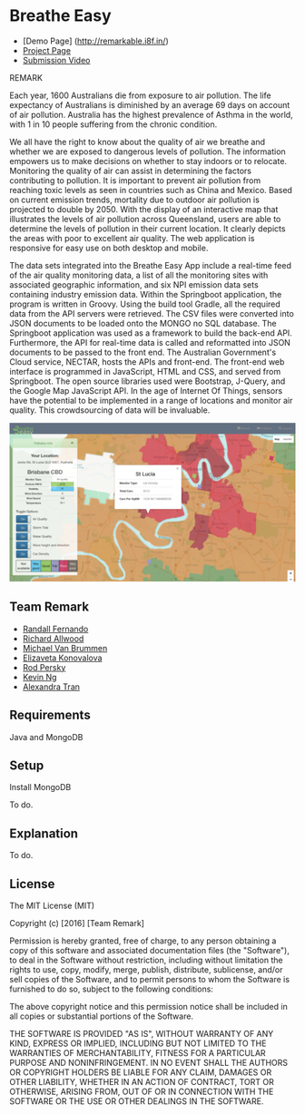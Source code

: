 # Breathe Easy

* [Demo Page] (http://remarkable.i8f.in/)
* [Project Page](https://2016.hackerspace.govhack.org/content/breathe-easy)
* [Submission Video](https://www.youtube.com/watch?v=oJ8S8FV0yag&feature=youtu.be)

REMARK

Each year, 1600 Australians die from exposure to air pollution. The life expectancy of Australians is diminished by an average 69 days on account of air pollution. Australia has the highest prevalence of Asthma in the world, with 1 in 10 people suffering from the chronic condition.

We all have the right to know about the quality of air we breathe and whether we are exposed to dangerous levels of pollution. The information empowers us to make decisions on whether to stay indoors or to relocate. Monitoring the quality of air can assist in determining the factors contributing to pollution. It is important to prevent air pollution from reaching toxic levels as seen in countries such as China and Mexico. Based on current emission trends, mortality due to outdoor air pollution is projected to double by 2050.
With the display of an interactive map that illustrates the levels of air pollution across Queensland, users are able to determine the levels of pollution in their current location. It clearly depicts the areas with poor to excellent air quality. The web application is responsive for easy use on both desktop and mobile.

The data sets integrated into the Breathe Easy App include a real-time feed of the air quality monitoring data, a list of all the monitoring sites with associated geographic information, and six NPI emission data sets containing industry emission data.
Within the Springboot application, the program is written in Groovy. Using the build tool Gradle, all the required data from the API servers were retrieved. The CSV files were converted into JSON documents to be loaded onto the MONGO no SQL database. The Springboot application was used as a framework to build the back-end API. Furthermore, the API for real-time data is called and reformatted into JSON documents to be passed to the front end. The Australian Government's Cloud service, NECTAR, hosts the APIs and front-end.
The front-end web interface is programmed in JavaScript, HTML and CSS, and served from Springboot. The open source libraries used were Bootstrap, J-Query, and the Google Map JavaScript API.
In the age of Internet Of Things, sensors have the potential to be implemented in a range of locations and monitor air quality. This crowdsourcing of data will be invaluable.

![alt text](https://github.com/rfern/remark/blob/master/img/screenshot.png "Sample screenshot")

## Team Remark

* [Randall Fernando](https://github.com/rfern)
* [Richard Allwood](https://github.com/richard-allwood)
* [Michael Van Brummen](https://github.com/mvanbrummen)
* [Elizaveta Konovalova](https://github.com/ElizavetaKonovalova)
* [Rod Persky](https://github.com/Rod-Persky)
* [Kevin Ng](https://github.com/kevin-nkw)
* [Alexandra Tran](https://github.com/Alexandra1105)

## Requirements

Java and MongoDB

## Setup

Install MongoDB

To do.

## Explanation

To do.

## License

The MIT License (MIT)

Copyright (c) [2016] [Team Remark]

Permission is hereby granted, free of charge, to any person obtaining a copy
of this software and associated documentation files (the "Software"), to deal
in the Software without restriction, including without limitation the rights
to use, copy, modify, merge, publish, distribute, sublicense, and/or sell
copies of the Software, and to permit persons to whom the Software is
furnished to do so, subject to the following conditions:

The above copyright notice and this permission notice shall be included in all
copies or substantial portions of the Software.

THE SOFTWARE IS PROVIDED "AS IS", WITHOUT WARRANTY OF ANY KIND, EXPRESS OR
IMPLIED, INCLUDING BUT NOT LIMITED TO THE WARRANTIES OF MERCHANTABILITY,
FITNESS FOR A PARTICULAR PURPOSE AND NONINFRINGEMENT. IN NO EVENT SHALL THE
AUTHORS OR COPYRIGHT HOLDERS BE LIABLE FOR ANY CLAIM, DAMAGES OR OTHER
LIABILITY, WHETHER IN AN ACTION OF CONTRACT, TORT OR OTHERWISE, ARISING FROM,
OUT OF OR IN CONNECTION WITH THE SOFTWARE OR THE USE OR OTHER DEALINGS IN THE
SOFTWARE.

